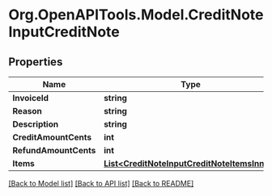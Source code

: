 
# Org.OpenAPITools.Model.CreditNoteInputCreditNote

## Properties

Name | Type | Description | Notes
------------ | ------------- | ------------- | -------------
**InvoiceId** | **string** |  | [optional] 
**Reason** | **string** | Reason | [optional] 
**Description** | **string** |  | [optional] 
**CreditAmountCents** | **int** |  | [optional] 
**RefundAmountCents** | **int** |  | [optional] 
**Items** | [**List&lt;CreditNoteInputCreditNoteItemsInner&gt;**](CreditNoteInputCreditNoteItemsInner.md) |  | [optional] 

[[Back to Model list]](../README.md#documentation-for-models)
[[Back to API list]](../README.md#documentation-for-api-endpoints)
[[Back to README]](../README.md)

